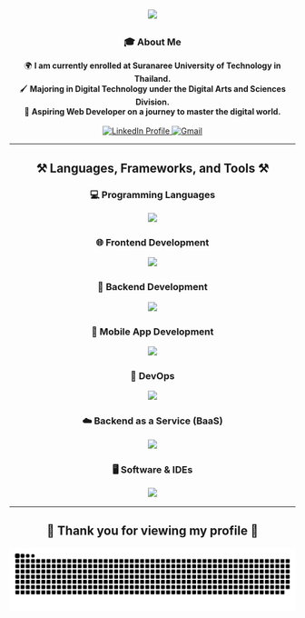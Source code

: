 <h1 align="center">
    <img src="https://readme-typing-svg.herokuapp.com/?font=Righteous&size=35&center=true&vCenter=true&width=500&height=70&duration=4000&color=FFF&lines=Welcome+Everyone!+👋;Phittiphong+Phansaensao" />
</h1>

<h3 align="center">🎓 About Me</h3>

<div align="center">
    🌍 <B>I am currently enrolled at Suranaree University of Technology in Thailand.</B><br/>
    🖌️ <B>Majoring in Digital Technology under the Digital Arts and Sciences Division.</B><br/>
    💼 <B>Aspiring Web Developer on a journey to master the digital world.</B>
</div>
<br/>
<div align="center"> 
    <a href="https://www.linkedin.com/in/phittiphong-phansaensao" target="_blank">
        <img src="https://img.shields.io/badge/LinkedIn-0077B5?style=for-the-badge&logo=linkedin&logoColor=white" alt="LinkedIn Profile" />
    </a>
    <a href="mailto:phittiphong.ph@gmail.com">
        <img src="https://img.shields.io/badge/Gmail-333333?style=for-the-badge&logo=gmail&logoColor=red" alt="Gmail" />
    </a>
</div>

<hr/>

<h2 align="center">⚒️ Languages, Frameworks, and Tools ⚒️</h2>

<div align="center">

   <h3>💻 Programming Languages</h3>
   <img src="https://skillicons.dev/icons?i=html,css,php,js,solidity" /><br>

   <h3>🌐 Frontend Development</h3>
   <img src="https://skillicons.dev/icons?i=react,bootstrap" /><br>

   <h3>🔧 Backend Development</h3>
   <img src="https://skillicons.dev/icons?i=php" /><br>

   <h3>📱 Mobile App Development</h3>
   <img src="https://skillicons.dev/icons?i=androidstudio" /><br>

   <h3>🚀 DevOps</h3>
   <img src="https://skillicons.dev/icons?i=docker,kubernetes" /><br>

   <h3>☁️ Backend as a Service (BaaS)</h3>
   <img src="https://skillicons.dev/icons?i=firebase" /><br>

   <h3>🖥️ Software & IDEs</h3>
   <img src="https://skillicons.dev/icons?i=eclipse,vscode,kali,ubuntu" /><br>

</div>

<hr/>

<h2 align="center">🌟 Thank you for viewing my profile 🌟</h2>

<div align="center">
    <img alt="snake eating my contributions" src="https://raw.githubusercontent.com/salesp07/salesp07/output/github-contribution-grid-snake.svg" />
</div>
